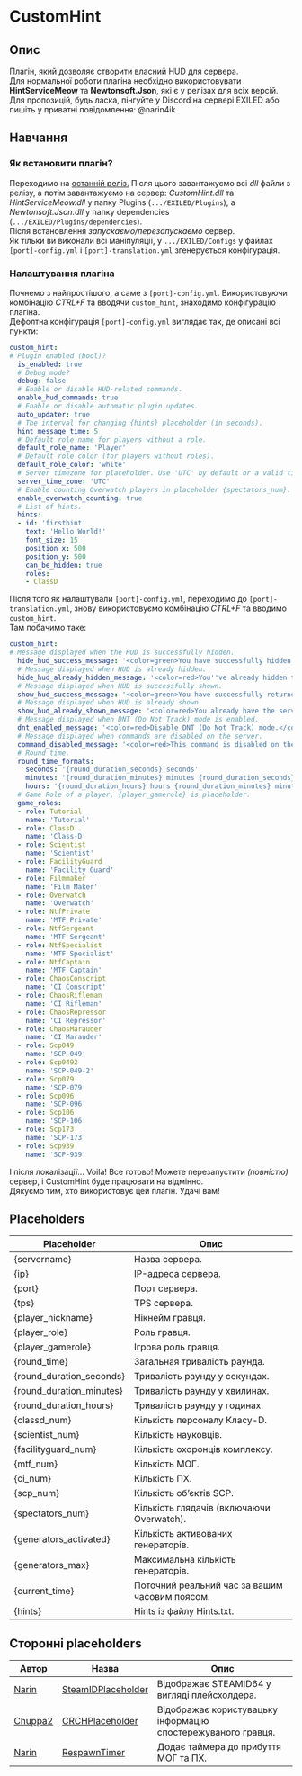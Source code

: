 # CustomHint
## Опис
Плагін, який дозволяє створити власний HUD для сервера.  
Для нормальної роботи плагіна необхідно використовувати **HintServiceMeow** та **Newtonsoft.Json**, які є у релізах для всіх версій.  
Для пропозицій, будь ласка, пінгуйте у Discord на сервері EXILED або пишіть у приватні повідомлення: @narin4ik  
## Навчання
### Як встановити плагін?
Переходимо на [останній реліз.](https://github.com/BTF-SCPSL/CustomHint/releases) Після цього завантажуємо всі *dll* файли з релізу, а потім завантажуємо на сервер: *CustomHint.dll* та *HintServiceMeow.dll* у папку Plugins (`.../EXILED/Plugins`), а *Newtonsoft.Json.dll* у папку dependencies (`.../EXILED/Plugins/dependencies`).  
Після встановлення *запускаємо/перезапускаємо* сервер.  
Як тільки ви виконали всі маніпуляції, у `.../EXILED/Configs` у файлах `[port]-config.yml` і `[port]-translation.yml` згенерується конфігурація.
### Налаштування плагіна
Почнемо з найпростішого, а саме з `[port]-config.yml`. Використовуючи комбінацію *CTRL+F* та вводячи `custom_hint`, знаходимо конфігурацію плагіна.  
Дефолтна конфігурація `[port]-config.yml` виглядає так, де описані всі пункти:
```yaml
custom_hint:
# Plugin enabled (bool)?
  is_enabled: true
  # Debug mode?
  debug: false
  # Enable or disable HUD-related commands.
  enable_hud_commands: true
  # Enable or disable automatic plugin updates.
  auto_updater: true
  # The interval for changing {hints} placeholder (in seconds).
  hint_message_time: 5
  # Default role name for players without a role.
  default_role_name: 'Player'
  # Default role color (for players without roles).
  default_role_color: 'white'
  # Server timezone for placeholder. Use 'UTC' by default or a valid timezone ID (e.g., 'Europe/Kyiv').
  server_time_zone: 'UTC'
  # Enable counting Overwatch players in placeholder {spectators_num}.
  enable_overwatch_counting: true
  # List of hints.
  hints:
  - id: 'firsthint'
    text: 'Hello World!'
    font_size: 15
    position_x: 500
    position_y: 500
    can_be_hidden: true
    roles:
    - ClassD
```
Після того як налаштували `[port]-config.yml`, переходимо до `[port]-translation.yml`, знову використовуємо комбінацію *CTRL+F* та вводимо `custom_hint`.  
Там побачимо таке:
```yaml
custom_hint:
# Message displayed when the HUD is successfully hidden.
  hide_hud_success_message: '<color=green>You have successfully hidden the server HUD! To get the HUD back, use .showhud.</color>'
  # Message displayed when HUD is already hidden.
  hide_hud_already_hidden_message: '<color=red>You''ve already hidden the server HUD.</color>'
  # Message displayed when HUD is successfully shown.
  show_hud_success_message: '<color=green>You have successfully returned the server HUD! To hide again, use .hidehud</color>'
  # Message displayed when HUD is already shown.
  show_hud_already_shown_message: '<color=red>You already have the server HUD displayed.</color>'
  # Message displayed when DNT (Do Not Track) mode is enabled.
  dnt_enabled_message: '<color=red>Disable DNT (Do Not Track) mode.</color>'
  # Message displayed when commands are disabled on the server.
  command_disabled_message: '<color=red>This command is disabled on the server.</color>'
  # Round time.
  round_time_formats:
    seconds: '{round_duration_seconds} seconds'
    minutes: '{round_duration_minutes} minutes {round_duration_seconds} seconds'
    hours: '{round_duration_hours} hours {round_duration_minutes} minutes {round_duration_seconds} seconds'
  # Game Role of a player, {player_gamerole} is placeholder.
  game_roles:
  - role: Tutorial
    name: 'Tutorial'
  - role: ClassD
    name: 'Class-D'
  - role: Scientist
    name: 'Scientist'
  - role: FacilityGuard
    name: 'Facility Guard'
  - role: Filmmaker
    name: 'Film Maker'
  - role: Overwatch
    name: 'Overwatch'
  - role: NtfPrivate
    name: 'MTF Private'
  - role: NtfSergeant
    name: 'MTF Sergeant'
  - role: NtfSpecialist
    name: 'MTF Specialist'
  - role: NtfCaptain
    name: 'MTF Captain'
  - role: ChaosConscript
    name: 'CI Conscript'
  - role: ChaosRifleman
    name: 'CI Rifleman'
  - role: ChaosRepressor
    name: 'CI Repressor'
  - role: ChaosMarauder
    name: 'CI Marauder'
  - role: Scp049
    name: 'SCP-049'
  - role: Scp0492
    name: 'SCP-049-2'
  - role: Scp079
    name: 'SCP-079'
  - role: Scp096
    name: 'SCP-096'
  - role: Scp106
    name: 'SCP-106'
  - role: Scp173
    name: 'SCP-173'
  - role: Scp939
    name: 'SCP-939'
```
І після локалізації... Voilà! Все готово! Можете перезапустити *(повністю)* сервер, і CustomHint буде працювати на відмінно.  
Дякуємо тим, хто використовує цей плагін. Удачі вам!  
## Placeholders
| Placeholder       | Опис                                 |
| ----------------- | ------------------------------------ |
| {servername}      | Назва сервера.                      |
| {ip}              | IP-адреса сервера.                  |
| {port}            | Порт сервера.                       |
| {tps}             | TPS сервера.                        |
| {player_nickname} | Нікнейм гравця.                     |
| {player_role}     | Роль гравця.                        |
| {player_gamerole}       | Ігрова роль гравця.                         |
| {round_time} | Загальная тривалість раунда. |
| {round_duration_seconds} | Тривалість раунду у секундах. |
| {round_duration_minutes} | Тривалість раунду у хвилинах. |
| {round_duration_hours}   | Тривалість раунду у годинах.  |
| {classd_num}      | Кількість персоналу Класу-D.        |
| {scientist_num}   | Кількість науковців.                |
| {facilityguard_num} | Кількість охоронців комплексу.     |
| {mtf_num}         | Кількість МОГ.                      |
| {ci_num}          | Кількість ПХ.                       |
| {scp_num}         | Кількість об’єктів SCP.             |
| {spectators_num}  | Кількість глядачів (включаючи Overwatch). |
| {generators_activated} | Кількість активованих генераторів. |
| {generators_max}  | Максимальна кількість генераторів.  |
| {current_time}  | Поточний реальний час за вашим часовим поясом.  |
| {hints}           | Hints із файлу Hints.txt.           |

## Сторонні placeholders  
| Автор            | Назва               | Опис                                     |  
| ----------------- | ------------------- | ---------------------------------------- |  
| [Narin](https://github.com/Narin4ik)            | [SteamIDPlaceholder](https://github.com/Narin4ik/SteamIDPlaceholder) | Відображає STEAMID64 у вигляді плейсхолдера.                                 |  
| [Chuppa2](https://github.com/Chuppa2)            | [CRCHPlaceholder](https://github.com/Chuppa2/CRCHPlaceholder)                               | Відображає користувацьку інформацію спостережуваного гравця.                               |
| [Narin](https://github.com/Narin4ik)            | [RespawnTimer](https://github.com/Narin4ik/RespawnTimer)                               | Додає таймера до прибуття МОГ та ПХ.                               |
